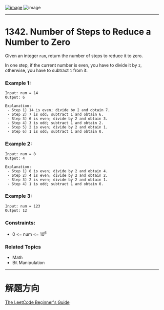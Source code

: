[![image](https://img.shields.io/badge/Leetcode-Link-blue?logo=leetcode)](https://leetcode.com/problems/number-of-steps-to-reduce-a-number-to-zero/)
![image](https://img.shields.io/badge/Difficulty-Easy-green)

---

# 1342. Number of Steps to Reduce a Number to Zero

Given an integer `num`, return the number of steps to reduce it to zero.

In one step, if the current number is even, you have to divide it by `2`, otherwise, you have to subtract `1` from it.

### Example 1:

```
Input: num = 14
Output: 6

Explanation: 
 - Step 1) 14 is even; divide by 2 and obtain 7. 
 - Step 2) 7 is odd; subtract 1 and obtain 6.
 - Step 3) 6 is even; divide by 2 and obtain 3. 
 - Step 4) 3 is odd; subtract 1 and obtain 2. 
 - Step 5) 2 is even; divide by 2 and obtain 1. 
 - Step 6) 1 is odd; subtract 1 and obtain 0.
```

### Example 2:

```
Input: num = 8
Output: 4

Explanation: 
 - Step 1) 8 is even; divide by 2 and obtain 4. 
 - Step 2) 4 is even; divide by 2 and obtain 2. 
 - Step 3) 2 is even; divide by 2 and obtain 1. 
 - Step 4) 1 is odd; subtract 1 and obtain 0.
```

### Example 3:

```
Input: num = 123
Output: 12
```

### Constraints:

- 0 <= num <= $10^6$

### Related Topics

- Math
- Bit Manipulation
  
---

# 解題方向

[The LeetCode Beginner's Guide](https://leetcode.com/explore/learn/card/the-leetcode-beginners-guide/692/challenge-problems/4425/)